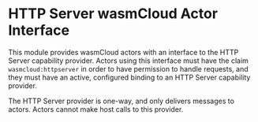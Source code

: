 # HTTP Server wasmCloud Actor Interface
 
This module provides wasmCloud actors with an interface to the HTTP Server capability provider. Actors using this
interface must have the claim `wasmcloud:httpserver` in order to have permission to handle requests, and they
must have an active, configured binding to an HTTP Server capability provider.

The HTTP Server provider is one-way, and only delivers messages to actors. Actors cannot make host calls
to this provider.

